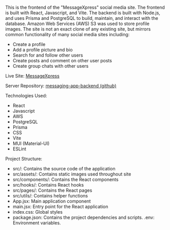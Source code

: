 This is the frontend of the "MessageXpress" social media site. The frontend is built with React, Javascript, and Vite. The backend is built with Node.js, and uses Prisma and PostgreSQL to build, maintain, and interact with the database. Amazon Web Services (AWS) S3 was used to store profile images. The site is not an exact clone of any existing site, but mirrors common functionality of many social media sites including:

- Create a profile
- Add a profile picture and bio
- Search for and follow other users
- Create posts and comment on other user posts
- Create group chats with other users

Live Site: [MessageXpress](https://messaging-app-frontend-blue.vercel.app/)

Server Repository: [messaging-app-backend (github)](https://github.com/Jordan-Gurian/messaging-app-backend)

Technologies Used:

- React
- Javascript
- AWS
- PostgreSQL
- Prisma
- CSS
- Vite
- MUI (Material-UI)
- ESLint

Project Structure: 
- src/: Contains the source code of the application
- src/assets/: Contains static images used throughout site
- src/components/: Contains the React components
- src/hooks/: Contains React hooks 
- src/pages/: Contains the React pages
- src/utils/: Contains helper functions
- App.jsx: Main application component
- main.jsx: Entry point for the React application
- index.css: Global styles
- package.json: Contains the project dependencies and scripts. .env: Environment variables.
